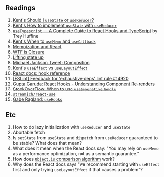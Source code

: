 ## Readings

1. [Kent's Should I `useState` or `useReducer`?](https://kentcdodds.com/blog/should-i-usestate-or-usereducer)
2. [Kent's How to implement `useState` with `useReducer`](https://kentcdodds.com/blog/how-to-implement-usestate-with-usereducer)
3. [`useTypescript` — A Complete Guide to React Hooks and TypeScript](https://levelup.gitconnected.com/usetypescript-a-complete-guide-to-react-hooks-and-typescript-db1858d1fb9c) by Trey Huffine
4. [Kent's When to `useMemo` and `useCallback`](https://kentcdodds.com/blog/usememo-and-usecallback)
5. [Memoization and React](https://epicreact.dev/memoization-and-react/)
6. [WTF is Closure](https://whatthefuck.is/closure)
7. [Lifting state up](https://reactjs.org/docs/lifting-state-up.html)
8. [Michael Jackson Tweet: Composition](https://twitter.com/mjackson/status/1195495535483817984)
9. [Kent's `useEffect` vs `useLayoutEffect`](https://kentcdodds.com/blog/useeffect-vs-uselayouteffect)
10. [React docs: hook reference](https://reactjs.org/docs/hooks-reference.html)
11. [[ESLint] Feedback for 'exhaustive-deps' lint rule #14920](https://github.com/facebook/react/issues/14920)
12. [Gupta Garuda: React Hooks - Understanding Component Re-renders](https://medium.com/@guptagaruda/react-hooks-understanding-component-re-renders-9708ddee9928)
13. [StackOverFlow: When to use `useImperativeHandle`](https://stackoverflow.com/questions/57005663/when-to-use-useimperativehandle-uselayouteffect-and-usedebugvalue)
14. [`streamich/react-use`](https://github.com/streamich/react-use)
15. [Gabe Ragland: `useHooks`](https://usehooks.com/)

## Etc

1. How to do lazy initialization with `useReducer` and `useState`
2. Abortable fetch
3. Is `setState` from `useState` and `dispatch` from `useReducer` guaranteed to be stable? What does that mean?
4. What does it mean when the React docs say: "You may rely on `useMemo` as a performance optimization, not as a semantic guarantee."
5. How does [`Object.is` comparison algorithm](https://developer.mozilla.org/en-US/docs/Web/JavaScript/Reference/Global_Objects/Object/is#description) work?
6. Why does the React docs says "we recommend starting with `useEffect` first and only trying `useLayoutEffect` if that causes a problem"?
